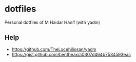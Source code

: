 # dotfiles

Personal dotfiles of M Haidar Hanif (with yadm)

## Help

- <https://github.com/TheLocehiliosan/yadm>
- <https://gist.github.com/bentheax/a0307d464b7534593eac>

